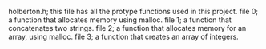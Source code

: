 holberton.h; this file has all the protype functions used in this project.
file 0; a function that allocates memory using malloc.
file 1;  a function that concatenates two strings.
file 2; a function that allocates memory for an array, using malloc.
file 3; a function that creates an array of integers.